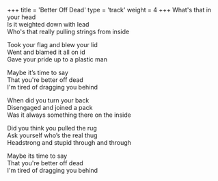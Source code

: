+++
title = 'Better Off Dead'
type = 'track'
weight = 4
+++
What's that in your head  
Is it weighted down with lead  
Who's that really pulling strings from inside

Took your flag and blew your lid  
Went and blamed it all on id  
Gave your pride up to a plastic man

Maybe it’s time to say  
That you're better off dead  
I'm tired of dragging you behind

When did you turn your back  
Disengaged and joined a pack  
Was it always something there on the inside

Did you think you pulled the rug  
Ask yourself who’s the real thug  
Headstrong and stupid through and through

Maybe its time to say  
That you're better off dead  
I'm tired of dragging you behind

